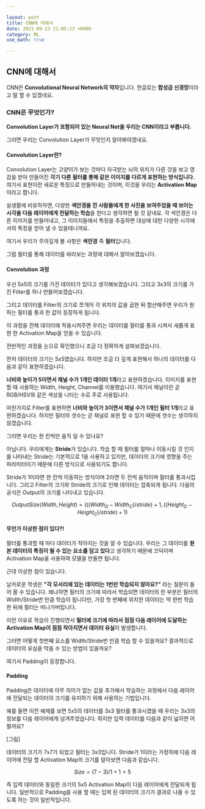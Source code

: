```yaml
---

layout: post
title: CNN에 대해서
date: 2021-09-23 21:05:23 +0900
category: ML
use_math: true

---
```


CNN에 대해서
---

CNN은 **Convolutional Neural Network의 약자**입니다. 한글로는 **합성곱 신경망**이라고 말 할 수 있겠네요.

### CNN은 무엇인가?

**Convolution Layer가 포함되어 있는 Neural Net을 우리는 CNN이라고 부릅니다.**

그러면 우리는 Convolution Layer가 무엇인지 알아봐야겠네요.

#### Convolution Layer란?

Convolution Layer는 고양이가 보는 것마다 자극받는 뇌의 위치가 다른 것을 보고 영감을 받아 만들어진 **각기 다른 필터를 통해 같은 이미지를 다르게 표현하는 방식입니다.** 여기서 표현이란 새로운 특징으로 만들어내는 것이며, 이것을 우리는 **Activation Map**이라고 합니다.

실생활에 비유하자면, 다양한 **색안경을 낀 사람들에게 한 사진을 보여주었을 때 보이는 시각을 다음 레이어에게 전달하는 학습**을 한다고 생각하면 될 것 같네요. 각 색안경은 다른 이미지를 만들어내고, 그 이미지들에서 특징을 추출하면 대상에 대한 다양한 시각에서의 특징을 얻어 낼 수 있을테니까요.

여기서 우리가 주의깊게 볼 사항은 **색안경** 즉 **필터**입니다.

그럼 필터를 통해 데이터를 바라보는 과정에 대해서 알아보겠습니다.

#### Convolution 과정

우선 5x5의 크기를 가진 데이터가 있다고 생각해보겠습니다. 그리고 3x3의 크기를 가진 Filter를 하나 만들어보겠습니다.

그리고 데이터를 Filter의 크기로 쪼개어 각 위치의 값을 곱한 뒤 합산해주면 우리가 원하는 필터를 통과 한 값이 등장하게 됩니다.

이 과정을 전체 데이터에 적용시켜주면 우리는 데이터를 필터를 통과 시켜서 새롭게 표현 한 Activation Map을 얻을 수 있습니다.

전반적인 과정을 눈으로 확인했으니 조금 더 정확하게 살펴보겠습니다.

먼저 데이터의 크기는 5x5였습니다. 하지만 조금 더 깊게 표현해서 하나의 데이터를 다음과 같이 표현하겠습니다.

**너비와 높이가 5이면서 채널 수가 1개인 데이터 1개**라고 표현하겠습니다. 이미지를 표현 할 때 사용하는 Width, Height, Channel를 이용했습니다. 여기서 채널이란 곧 RGB/HSV와 같은 색상을 나타는 수로 주로 사용됩니다.

마찬가지로 Filter를 표현하면 **너비와 높이가 3이면서 채널 수가 1개인 필터 1개**라고 표현하겠습니다. 하지만 필터의 갯수는 곧 채널로 표현 할 수 있기 때문에 갯수는 생각하지 않겠습니다.

그러면 우리는 한 칸씩만 움직 일 수 있나요?

아닙니다. 우리에게는 **Stride**가 있습니다. 학습 할 때 필터를 얼마나 이동시킬 것 인지를 나타내는 Stride는 기본적으로 1을 사용하고 있지만, 데이터의 크기에 영향을 주는 파라미터이기 때문에 다른 방식으로 사용되기도 합니다.

Stride가 1이라면 한 칸씩 이동하는 방식이며 2라면 두 칸씩 움직이며 필터를 통과시킵니다. 그리고 Filter의 크기와 Stride의 크기로 인해 데이터는 압축되게 됩니다. 다음의 공식은 Output의 크기를 나타내고 있습니다.

$$OutputSize(Width,Height) = (((Width_{D} - Width_{C})/stride) + 1 , ((Height_{D} - Height_{C})/stride )+ 1)$$

#### 무언가 이상한 점이 있다?!

필터를 통과할 때 마다 데이터가 작아지는 것을 알 수 있습니다. 우리는 그 데이터를 **원본 데이터의 특징이 될 수 있는 요소를 담고 있다**고 생각하기 때문에 끄덕이며 Activation Map을 사용하여 모델을 만들면 됩니다.

근데 이상한 점이 있습니다.

날카로운 학생은 **"각 모서리에 있는 데이터는 1번만 학습되지 않아요?"** 라는 질문이 들어 올 수 있습니다. 왜냐하면 필터의 크기에 따라서 학습되면 데이터의 한 부분은 필터의 Width/Stride번 만큼 학습이 됩니다만, 가장 첫 번째에 위치한 데이터는 딱 한번 학습 한 뒤에 필터는 떠나가버립니다.

이런 이유로 학습이 진행되면서 **필터에 크기에 따라서 점점 다음 레이어에 도달하는 Activation Map이 점점 작아지면서 데이터 유실**이 발생합니다.

그러면 어떻게 첫번째 요소를 Width/Stride번 만큼 학습 할 수 있을까요? 결과적으로 데이터의 유실을 막을 수 있는 방법이 있을까요?

여기서 Padding이 등장합니다.

#### Padding

Padding은 데이터에 아무 의미가 없는 값을 추가해서 학습하는 과정에서 다음 레이어에 전달되는 데이터의 크기를 유지하기 위해 사용하는 기법입니다.

예를 들면 이전 예제를 보면 5x5의 데이터를 3x3 필터를 통과시켰을 때 우리는 3x3의 정보를 다음 레이어에게 넘겨주었습니다. 하지만 입력 데이터를 다음과 같이 넓히면 어떨까요?

[그림]

데이터의 크기가 7x7가 되었고 필터는 3x3입니다. Stride가 1이라는 가정하에 다음 레이어에 전달 할 Activation Map의 크기를 알아보면 다음과 같습니다.

$$Size = (7-3)/1 + 1 = 5$$

즉 입력 데이터와 동일한 크기의 5x5 Activation Map이 다음 레이어에게 전달되게 됩니다. 일반적으로 Padding을 사용 할 때는 입력 된 데이터의 크기가 결과로 나올 수 있도록 하는 것이 일반적입니다.
